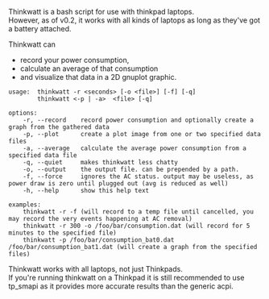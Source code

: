 Thinkwatt is a bash script for use with thinkpad laptops.  
However, as of v0.2, it works with all kinds of laptops as long as they've got a battery attached.  
  
Thinkwatt can  
 * record your power consumption,  
 * calculate an average of that consumption  
 * and visualize that data in a 2D gnuplot graphic.  

```
usage:  thinkwatt -r <seconds> [-o <file>] [-f] [-q]  
        thinkwatt <-p | -a>  <file> [-q]  
  
options:    
    -r, --record    record power consumption and optionally create a graph from the gathered data  
    -p, --plot      create a plot image from one or two specified data files  
    -a, --average   calculate the average power consumption from a specified data file  
    -q, --quiet     makes thinkwatt less chatty  
    -o, --output    the output file. can be prepended by a path.  
    -f, --force     ignores the AC status. output may be useless, as power draw is zero until plugged out (avg is reduced as well)  
    -h, --help      show this help text  
    
examples:  
    thinkwatt -r -f (will record to a temp file until cancelled, you may record the very events happening at AC removal)  
    thinkwatt -r 300 -o /foo/bar/consumption.dat (will record for 5 minutes to the specified file)  
    thinkwatt -p /foo/bar/consumption_bat0.dat /foo/bar/consumption_bat1.dat (will create a graph from the specified files)  
```

Thinkwatt works with all laptops, not just Thinkpads.  
If you're running thinkwatt on a Thinkpad it is still recommended to use tp_smapi as it provides more accurate results than the generic acpi.  
